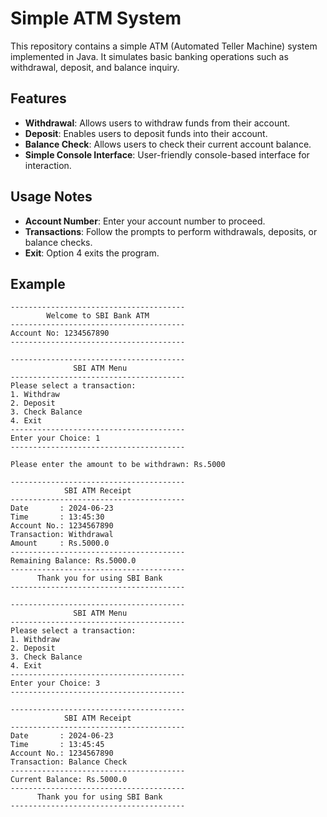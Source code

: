 # Simple ATM System

This repository contains a simple ATM (Automated Teller Machine) system implemented in Java. It simulates basic banking operations such as withdrawal, deposit, and balance inquiry.

## Features

- **Withdrawal**: Allows users to withdraw funds from their account.
- **Deposit**: Enables users to deposit funds into their account.
- **Balance Check**: Allows users to check their current account balance.
- **Simple Console Interface**: User-friendly console-based interface for interaction.

## Usage Notes

- **Account Number**: Enter your account number to proceed.
- **Transactions**: Follow the prompts to perform withdrawals, deposits, or balance checks.
- **Exit**: Option 4 exits the program.

## Example

```plaintext
---------------------------------------
        Welcome to SBI Bank ATM        
---------------------------------------
Account No: 1234567890
---------------------------------------

---------------------------------------
              SBI ATM Menu             
---------------------------------------
Please select a transaction:
1. Withdraw
2. Deposit
3. Check Balance
4. Exit
---------------------------------------
Enter your Choice: 1
---------------------------------------

Please enter the amount to be withdrawn: Rs.5000

---------------------------------------
            SBI ATM Receipt            
---------------------------------------
Date       : 2024-06-23
Time       : 13:45:30
Account No.: 1234567890
Transaction: Withdrawal
Amount     : Rs.5000.0
---------------------------------------
Remaining Balance: Rs.5000.0
---------------------------------------
      Thank you for using SBI Bank     
---------------------------------------

---------------------------------------
              SBI ATM Menu             
---------------------------------------
Please select a transaction:
1. Withdraw
2. Deposit
3. Check Balance
4. Exit
---------------------------------------
Enter your Choice: 3
---------------------------------------

---------------------------------------
            SBI ATM Receipt            
---------------------------------------
Date       : 2024-06-23
Time       : 13:45:45
Account No.: 1234567890
Transaction: Balance Check
---------------------------------------
Current Balance: Rs.5000.0
---------------------------------------
      Thank you for using SBI Bank     
---------------------------------------

